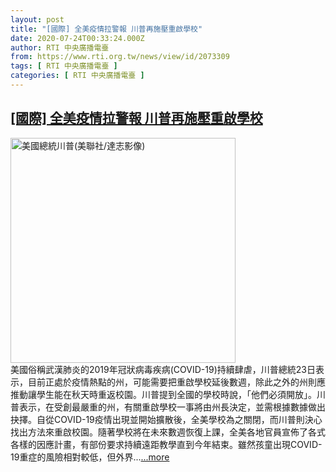 ```yaml
---
layout: post
title: "[國際] 全美疫情拉警報 川普再施壓重啟學校"
date: 2020-07-24T00:33:24.000Z
author: RTI 中央廣播電臺
from: https://www.rti.org.tw/news/view/id/2073309
tags: [ RTI 中央廣播電臺 ]
categories: [ RTI 中央廣播電臺 ]
---
```

<!--1595550804000-->
[[國際] 全美疫情拉警報 川普再施壓重啟學校](https://www.rti.org.tw/news/view/id/2073309)
------

<div>
<img src="https://static.rti.org.tw/assets/thumbnails/2020/04/15/140cc4233eda16115e1050ee86f16a27.jpg" width="360" alt="美國總統川普(美聯社/達志影像)" title="美國總統川普(美聯社/達志影像)"><br>美國俗稱武漢肺炎的2019年冠狀病毒疾病(COVID-19)持續肆虐，川普總統23日表示，目前正處於疫情熱點的州，可能需要把重啟學校延後數週，除此之外的州則應推動讓學生能在秋天時重返校園。川普提到全國的學校時說，「他們必須開放」。川普表示，在受創最嚴重的州，有關重啟學校一事將由州長決定，並需根據數據做出抉擇。自從COVID-19疫情出現並開始擴散後，全美學校為之關閉，而川普則決心找出方法來重啟校園。隨著學校將在未來數週恢復上課，全美各地官員宣佈了各式各樣的因應計畫，有部份要求持續遠距教學直到今年結束。雖然孩童出現COVID-19重症的風險相對較低，但外界...<a target="_blank" href="https://www.rti.org.tw/news/view/id/2073309">...more</a>
</div>
